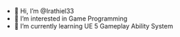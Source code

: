 - 👋 Hi, I’m @Irathiel33
- 👀 I’m interested in Game Programming
- 🌱 I’m currently learning UE 5 Gameplay Ability System

<!---
Irathiel33/Irathiel33 is a ✨ special ✨ repository because its `README.md` (this file) appears on your GitHub profile.
You can click the Preview link to take a look at your changes.
--->
